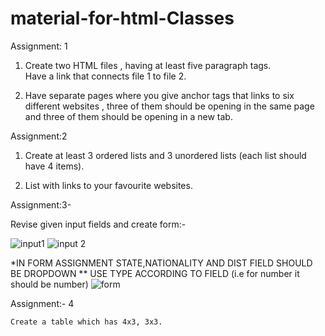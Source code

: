 # material-for-html-Classes

Assignment: 1

1. Create two HTML files , having at least five paragraph tags.   
    Have a link that connects file 1 to file 2.

2. Have separate pages where you give anchor tags that links to six
   different websites , three of them should be opening in the same page
   and three of them should be opening in a new tab.

Assignment:2

1. Create at least 3 ordered lists and 3 unordered lists (each list should have 4 items).

2. List with links to your favourite websites.

Assignment:3- 

 Revise given input fields and create form:-
 
 ![input1](https://user-images.githubusercontent.com/71128419/228486819-20cdb9d1-9467-4353-8818-1a9ce3b9442d.png)
 ![input 2](https://user-images.githubusercontent.com/71128419/228486721-92d9d7b3-74f4-457c-bab6-0b624cf0fc59.png)

 *IN FORM ASSIGNMENT STATE,NATIONALITY AND DIST FIELD SHOULD BE DROPDOWN
 ** USE TYPE ACCORDING TO FIELD (i.e for number it should be number)
 ![form](https://user-images.githubusercontent.com/71128419/228486949-60f162e3-0e20-4744-91cd-0f82e8f6c088.png)

Assignment:- 4

	Create a table which has 4x3, 3x3.

